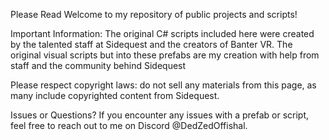 Please Read
Welcome to my repository of public projects and scripts!

Important Information:
The original C# scripts included here were created by the talented staff at Sidequest and the creators of Banter VR.
The original visual scripts but into these prefabs are my creation with help from staff and the community behind Sidequest

Please respect copyright laws: do not sell any materials from this page, as many include copyrighted content from Sidequest.

Issues or Questions?
If you encounter any issues with a prefab or script, feel free to reach out to me on Discord @DedZedOffishal.

